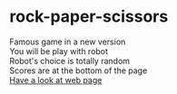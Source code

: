 # rock-paper-scissors<br />
Famous game in a new version<br />
You will be play with robot<br />
Robot's choice is totally random<br />
Scores are at the bottom of the page <br />
<a href='https://algosrps.netlify.app/'>Have a look at web page</a>
